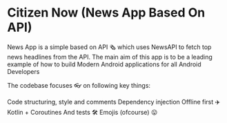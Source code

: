 # Citizen Now (News App Based On API)

News App is a simple based on API 🗞️ which uses NewsAPI to fetch top news headlines from the API. The main aim of this app is to be a leading example of how to build Modern Android applications for all Android Developers

The codebase focuses 👓 on following key things:

Code structuring, style and comments 
Dependency injection 
Offline first ✈️
Kotlin + Coroutines
And tests 🛠
Emojis (ofcourse) 😛
